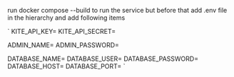 run docker compose --build to run the service but before that add .env file in the hierarchy
and add following items

`
KITE_API_KEY=
KITE_API_SECRET=

ADMIN_NAME=
ADMIN_PASSWORD=

DATABASE_NAME=
DATABASE_USER=
DATABASE_PASSWORD=
DATABASE_HOST=
DATABASE_PORT=
`